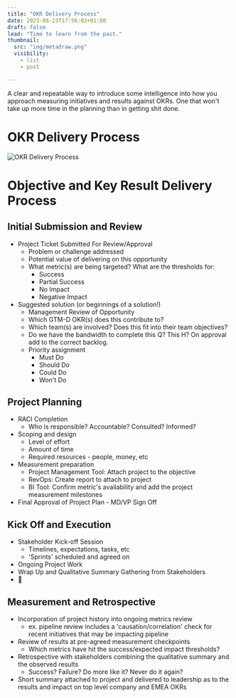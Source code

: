```yaml
---
title: "OKR Delivery Process"
date: 2023-08-23T17:56:03+01:00
draft: false
lead: "Time to learn from the past."
thumbnail:
  src: "img/metadraw.png"
  visibility:
    - list
    - post

---
```

A clear and repeatable way to introduce some intelligence into how you approach measuring initiatives and results against OKRs. One that won't take up more time in the planning than in getting shit done.
<!--more-->
# OKR Delivery Process

![OKR Delivery Process](</img/OKR Process.png>)

# Objective and Key Result Delivery Process

## Initial Submission and Review
- Project Ticket Submitted For Review/Approval
    - Problem or challenge addressed
    - Potential value of delivering on this opportunity
    - What metric(s) are being targeted? What are the thresholds for:
	    - Success
	    - Partial Success
	    - No Impact
	    - Negative Impact
- Suggested solution (or beginnings of a solution!)
    - Management Review of Opportunity
    - Which GTM-D OKR(s) does this contribute to?
    - Which team(s) are involved? Does this fit into their team objectives?
    - Do we have the bandwidth to complete this Q? This H? On approval add to the correct backlog.
    - Priority assignment
	    - Must Do
	    - Should Do
	    - Could Do
	    - Won't Do

## Project Planning
- RACI Completion
    - Who is responsible? Accountable? Consulted? Informed?
- Scoping and design
    - Level of effort
    - Amount of time
    - Required resources     - people, money, etc
- Measurement preparation
    - Project Management Tool: Attach project to the objective
    - RevOps: Create report to attach to project
    - BI Tool: Confirm metric's availability and add the project measurement milestones
- Final Approval of Project Plan     - MD/VP Sign Off

## Kick Off and Execution
- Stakeholder Kick-off Session
    - Timelines, expectations, tasks, etc
    - 'Sprints' scheduled and agreed on
- Ongoing Project Work
- Wrap Up and Qualitative Summary Gathering from Stakeholders
- 🍾

## Measurement and Retrospective
- Incorporation of project history into ongoing metrics review
    - ex. pipeline review includes a 'causation/correlation' check for recent initiatives that may be impacting pipeline
- Review of results at pre-agreed measurement checkpoints
    - Which metrics have hit the success/expected impact thresholds?
- Retrospective with stakeholders combining the qualitative summary and the observed results
    - Success? Failure? Do more like it? Never do it again?
- Short summary attached to project and delivered to leadership as to the results and impact on top level company and EMEA OKRs

